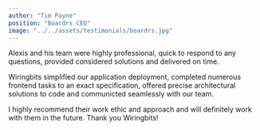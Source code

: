 ```yaml
---
author: "Tim Payne"
position: "Boardrs CEO"
image: "../../assets/testimonials/boardrs.jpg"
---
```


Alexis and his team were highly professional, quick to respond to any questions, provided considered solutions and delivered on time.

Wiringbits simplified our application deployment, completed numerous frontend tasks to an exact specification, offered precise architectural solutions to code and communicted seamlessly with our team.

I highly recommend their work ethic and approach and will definitely work with them in the future. Thank you Wiringbits!
